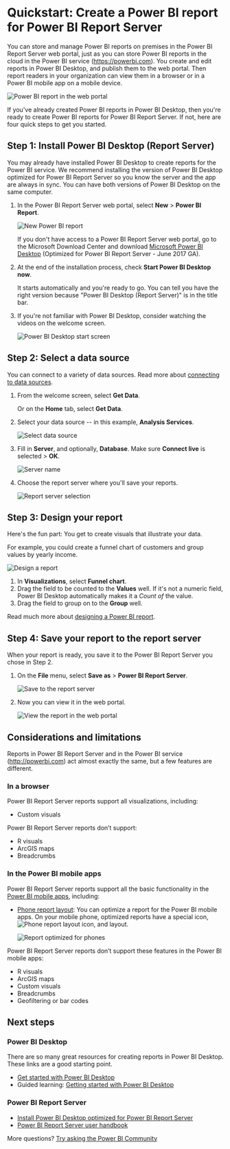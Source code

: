 <properties
    pageTitle="Quickstart: Create a Power BI report for Power BI Report Server"
   description="Learn how to create a Power BI report for Power BI Report Server in a few simple steps."
   services="powerbi" 
   documentationCenter="" 
   authors="maggiesMSFT" 
   manager="kfile" 
   backup=""
   editor=""
   tags=""
   qualityFocus="no"
   qualityDate=""/>
<tags
   ms.service="powerbi"
   ms.devlang="NA"
   ms.topic="article"
   ms.tgt_pltfrm="NA"
   ms.workload="powerbi"
   ms.date="10/28/2017"
   ms.author="maggies"/>

# Quickstart: Create a Power BI report for Power BI Report Server

You can store and manage Power BI reports on premises in the Power BI Report Server web portal, just as you can store Power BI reports in the cloud in the Power BI service (https://powerbi.com). You create and edit reports in Power BI Desktop, and publish them to the web portal. Then report readers in your organization can view them in a browser or in a Power BI mobile app on a mobile device.

![Power BI report in the web portal](media/reportserver-quickstart-powerbi-report/report-server-powerbi-report.png)

If you've already created Power BI reports in Power BI Desktop, then you're ready to create Power BI reports for Power BI Report Server. If not, here are four quick steps to get you started.

## Step 1: Install Power BI Desktop (Report Server)

You may already have installed Power BI Desktop to create reports for the Power BI service. We recommend installing the version of Power BI Desktop optimized for Power BI Report Server so you know the server and the app are always in sync. You can have both versions of Power BI Desktop on the same computer.

1. In the Power BI Report Server web portal, select **New** > **Power BI Report**.

    ![New Power BI report](media/reportserver-quickstart-powerbi-report/report-server-web-portal-new-powerbi-report.png)

    If you don't have access to a Power BI Report Server web portal, go to the Microsoft Download Center and download [Microsoft Power BI Desktop](https://go.microsoft.com/fwlink/?linkid=837581) (Optimized for Power BI Report Server - June 2017 GA).

2. At the end of the installation process, check **Start Power BI Desktop now**.

    It starts automatically and you're ready to go. You can tell you have the right version because "Power BI Desktop (Report Server)" is in the title bar.
    
3. If you're not familiar with Power BI Desktop, consider watching the videos on the welcome screen.

    ![Power BI Desktop start screen](media/reportserver-quickstart-powerbi-report/report-server-powerbi-desktop-start.png)

## Step 2: Select a data source

You can connect to a variety of data sources. Read more about [connecting to data sources](reportserver-connect-data-sources.md).

1. From the welcome screen, select **Get Data**.

    Or on the **Home** tab, select **Get Data**.

2. Select your data source -- in this example, **Analysis Services**.

    ![Select data source](media/reportserver-quickstart-powerbi-report/report-server-get-data-ssas.png)

3. Fill in **Server**, and optionally, **Database**. Make sure **Connect live** is selected > **OK**.

    ![Server name](media/reportserver-quickstart-powerbi-report/report-server-ssas-server-name.png)

4. Choose the report server where you'll save your reports.

    ![Report server selection](media/reportserver-quickstart-powerbi-report/report-server-select-server.png)

## Step 3: Design your report

Here's the fun part: You get to create visuals that illustrate your data.

For example, you could create a funnel chart of customers and group values by yearly income.

![Design a report](media/reportserver-quickstart-powerbi-report/report-server-create-funnel.png)

1. In **Visualizations**, select **Funnel chart**.
2. Drag the field to be counted to the **Values** well. If it's not a numeric field, Power BI Desktop automatically makes it a *Count of* the value.
3. Drag the field to group on to the **Group** well.

Read much more about [designing a Power BI report](../powerbi-desktop-report-view.md).

## Step 4: Save your report to the report server

When your report is ready, you save it to the Power BI Report Server you chose in Step 2.

1. On the **File** menu, select **Save as** > **Power BI Report Server**.

    ![Save to the report server](media/reportserver-quickstart-powerbi-report/report-server-save-as-powerbi-report-server.png)

2. Now you can view it in the web portal.

    ![View the report in the web portal](media/reportserver-quickstart-powerbi-report/report-server-powerbi-report.png)

## Considerations and limitations

Reports in Power BI Report Server and in the Power BI service (http://powerbi.com) act almost exactly the same, but a few features are different.

### In a browser 
Power BI Report Server reports support all visualizations, including:

- Custom visuals

Power BI Report Server reports don’t support:

- R visuals
- ArcGIS maps
- Breadcrumbs

### In the Power BI mobile apps
Power BI Report Server reports support all the basic functionality in the [Power BI mobile apps](powerbi-power-bi-apps-for-mobile-devices.md), including:

- [Phone report layout](powerbi-desktop-create-phone-report.md): You can optimize a report for the Power BI mobile apps. On your mobile phone, optimized reports have a special icon, ![Phone report layout icon](media/reportserver-quickstart-powerbi-report/power-bi-rs-mobile-optimized-icon.png), and layout.

    ![Report optimized for phones](media/reportserver-quickstart-powerbi-report/power-bi-rs-mobile-optimized-report.png)

Power BI Report Server reports don’t support these features in the Power BI mobile apps:

- R visuals
- ArcGIS maps
- Custom visuals
- Breadcrumbs
- Geofiltering or bar codes

## Next steps

### Power BI Desktop
There are so many great resources for creating reports in Power BI Desktop. These links are a good starting point.

- [Get started with Power BI Desktop](powerbi-desktop-getting-started.md)
- Guided learning: [Getting started with Power BI Desktop](powerbi-learning-0-2-get-started-power-bi-desktop.md)

### Power BI Report Server

- [Install Power BI Desktop optimized for Power BI Report Server](reportserver-install-powerbi-desktop.md)  
- [Power BI Report Server user handbook](reportserver-user-handbook-overview.md)  

More questions? [Try asking the Power BI Community](https://community.powerbi.com/)